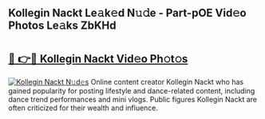 ## Kollegin Nackt Le𝚊k𝚎d N𝚞𝚍e - Part-pOE Vid𝚎o Photos Le𝚊ks ZbKHd

# <h2><a href="http://fb51ire.evod.top/?m=Kollegin+Nackt">🔗 👉🔴 Kollegin Nackt Vid𝚎o Ph𝚘t𝚘s</a></h2>

[![Kollegin Nackt N𝚞d𝚎s](https://i.imgur.com/8V9OHl7.gif)](http://fb51ire.evod.top/?m=Kollegin+Nackt)
Online content creator Kollegin Nackt who has gained popularity for posting lifestyle and dance-related content, including dance trend performances and mini vlogs. Public figures Kollegin Nackt are often criticized for their wealth and influence. 
